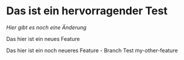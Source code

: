 # Das ist ein hervorragender Test

*Hier gibt es noch eine Änderung*

Das hier ist ein neues Feature

Das hier ist ein noch neueres Feature - Branch Test my-other-feature